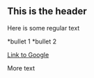 ## This is the header

Here is some regular text

*bullet 1
*bullet 2

[Link to Google](http://www.google.com)

More text